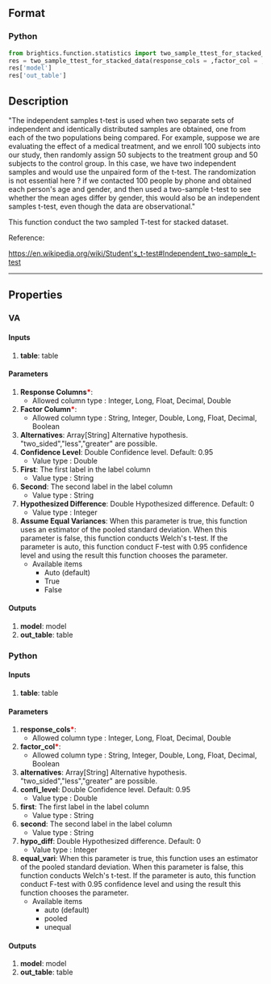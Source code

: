 ## Format
### Python
```python
from brightics.function.statistics import two_sample_ttest_for_stacked_data
res = two_sample_ttest_for_stacked_data(response_cols = ,factor_col = ,alternatives = ,confi_level = ,first = ,second = ,hypo_diff = ,equal_vari = )
res['model']
res['out_table']
```

## Description
"The independent samples t-test is used when two separate sets of independent and identically distributed samples are obtained, one from each of the two populations being compared. For example, suppose we are evaluating the effect of a medical treatment, and we enroll 100 subjects into our study, then randomly assign 50 subjects to the treatment group and 50 subjects to the control group. In this case, we have two independent samples and would use the unpaired form of the t-test. The randomization is not essential here ? if we contacted 100 people by phone and obtained each person's age and gender, and then used a two-sample t-test to see whether the mean ages differ by gender, this would also be an independent samples t-test, even though the data are observational."

This function conduct the two sampled T-test for stacked dataset.

Reference:

https://en.wikipedia.org/wiki/Student's_t-test#Independent_two-sample_t-test

---

## Properties
### VA
#### Inputs
1. **table**: table

#### Parameters
1. **Response Columns**<b style="color:red">*</b>: 
   - Allowed column type : Integer, Long, Float, Decimal, Double
2. **Factor Column**<b style="color:red">*</b>: 
   - Allowed column type : String, Integer, Double, Long, Float, Decimal, Boolean
3. **Alternatives**: Array[String] Alternative hypothesis. "two_sided","less","greater" are possible. 
4. **Confidence Level**: Double Confidence level. Default: 0.95
   - Value type : Double
5. **First**: The first label in the label column
   - Value type : String
6. **Second**: The second label in the label column
   - Value type : String
7. **Hypothesized Difference**: Double Hypothesized difference. Default: 0
   - Value type : Integer
8. **Assume Equal Variances**: When this parameter is true, this function uses an estimator of the pooled standard deviation. When this parameter is false, this function conducts Welch's t-test. If the parameter is auto, this function conduct F-test with 0.95 confidence level and using the result this function chooses the parameter.
   - Available items
      - Auto (default)
      - True
      - False

#### Outputs
1. **model**: model
2. **out_table**: table

### Python
#### Inputs
1. **table**: table

#### Parameters
1. **response_cols**<b style="color:red">*</b>: 
   - Allowed column type : Integer, Long, Float, Decimal, Double
2. **factor_col**<b style="color:red">*</b>: 
   - Allowed column type : String, Integer, Double, Long, Float, Decimal, Boolean
3. **alternatives**: Array[String] Alternative hypothesis. "two_sided","less","greater" are possible. 
4. **confi_level**: Double Confidence level. Default: 0.95
   - Value type : Double
5. **first**: The first label in the label column
   - Value type : String
6. **second**: The second label in the label column
   - Value type : String
7. **hypo_diff**: Double Hypothesized difference. Default: 0
   - Value type : Integer
8. **equal_vari**: When this parameter is true, this function uses an estimator of the pooled standard deviation. When this parameter is false, this function conducts Welch's t-test. If the parameter is auto, this function conduct F-test with 0.95 confidence level and using the result this function chooses the parameter.
   - Available items
      - auto (default)
      - pooled
      - unequal

#### Outputs
1. **model**: model
2. **out_table**: table

